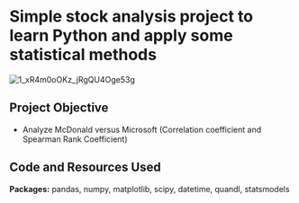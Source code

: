 # Simple stock analysis project to learn Python and apply some statistical methods

![1_xR4m0oOKz_jRgQU4Oge53g](https://user-images.githubusercontent.com/45563371/89562616-d2902e80-d84c-11ea-9ae8-abc9fde2e0a0.jpeg)

## Project Objective
- Analyze McDonald versus Microsoft (Correlation coefficient and Spearman Rank Coefficient)
## Code and Resources Used
**Packages:** pandas, numpy, matplotlib, scipy, datetime, quandl, statsmodels
